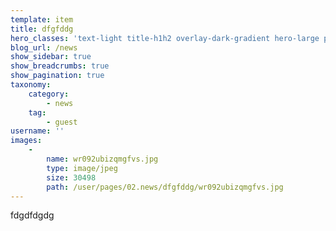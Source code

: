 ```yaml
---
template: item
title: dfgfddg
hero_classes: 'text-light title-h1h2 overlay-dark-gradient hero-large parallax'
blog_url: /news
show_sidebar: true
show_breadcrumbs: true
show_pagination: true
taxonomy:
    category:
        - news
    tag:
        - guest
username: ''
images:
    -
        name: wr092ubizqmgfvs.jpg
        type: image/jpeg
        size: 30498
        path: /user/pages/02.news/dfgfddg/wr092ubizqmgfvs.jpg
---
```


fdgdfdgdg
